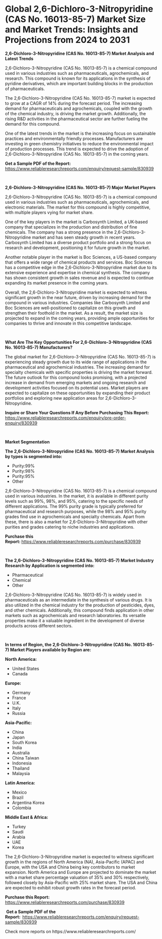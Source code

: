 <p><h1>Global 2,6-Dichloro-3-Nitropyridine (CAS No. 16013-85-7) Market Size and Market Trends: Insights and Projections from 2024 to 2031</h1></p><p><strong>2,6-Dichloro-3-Nitropyridine (CAS No. 16013-85-7) Market Analysis and Latest Trends</strong></p>
<p><p>2,6-Dichloro-3-Nitropyridine (CAS No. 16013-85-7) is a chemical compound used in various industries such as pharmaceuticals, agrochemicals, and research. This compound is known for its applications in the synthesis of pyridine derivatives, which are important building blocks in the production of pharmaceuticals.</p><p>The 2,6-Dichloro-3-Nitropyridine (CAS No. 16013-85-7) market is expected to grow at a CAGR of 14% during the forecast period. The increasing demand for pharmaceuticals and agrochemicals, coupled with the growth of the chemical industry, is driving the market growth. Additionally, the rising R&D activities in the pharmaceutical sector are further fueling the demand for this compound.</p><p>One of the latest trends in the market is the increasing focus on sustainable practices and environmentally friendly processes. Manufacturers are investing in green chemistry initiatives to reduce the environmental impact of production processes. This trend is expected to drive the adoption of 2,6-Dichloro-3-Nitropyridine (CAS No. 16013-85-7) in the coming years.</p></p>
<p><strong>Get a Sample PDF of the Report:&nbsp;</strong> <a href="https://www.reliableresearchreports.com/enquiry/request-sample/830939">https://www.reliableresearchreports.com/enquiry/request-sample/830939</a></p>
<p>&nbsp;</p>
<p><strong>2,6-Dichloro-3-Nitropyridine (CAS No. 16013-85-7) Major Market Players</strong></p>
<p><p>2,6-Dichloro-3-Nitropyridine (CAS No. 16013-85-7) is a chemical compound used in various industries such as pharmaceuticals, agrochemicals, and electronic materials. The market for this compound is highly competitive, with multiple players vying for market share.</p><p>One of the key players in the market is Carbosynth Limited, a UK-based company that specializes in the production and distribution of fine chemicals. The company has a strong presence in the 2,6-Dichloro-3-Nitropyridine market and has seen steady growth in recent years. Carbosynth Limited has a diverse product portfolio and a strong focus on research and development, positioning it for future growth in the market.</p><p>Another notable player in the market is Boc Sciences, a US-based company that offers a wide range of chemical products and services. Boc Sciences has a competitive edge in the 2,6-Dichloro-3-Nitropyridine market due to its extensive experience and expertise in chemical synthesis. The company has shown consistent growth in sales revenue and is expected to continue expanding its market presence in the coming years.</p><p>Overall, the 2,6-Dichloro-3-Nitropyridine market is expected to witness significant growth in the near future, driven by increasing demand for the compound in various industries. Companies like Carbosynth Limited and Boc Sciences are well-positioned to capitalize on this growth and strengthen their foothold in the market. As a result, the market size is projected to expand in the coming years, providing ample opportunities for companies to thrive and innovate in this competitive landscape.</p></p>
<p>&nbsp;</p>
<p><strong>What Are The Key Opportunities For 2,6-Dichloro-3-Nitropyridine (CAS No. 16013-85-7) Manufacturers?</strong></p>
<p><p>The global market for 2,6-Dichloro-3-Nitropyridine (CAS No. 16013-85-7) is experiencing steady growth due to its wide range of applications in the pharmaceutical and agrochemical industries. The increasing demand for specialty chemicals with specific properties is driving the market forward. The future outlook for this compound looks promising, with a projected increase in demand from emerging markets and ongoing research and development activities focused on its potential uses. Market players are expected to capitalize on these opportunities by expanding their product portfolios and exploring new application areas for 2,6-Dichloro-3-Nitropyridine.</p></p>
<p><strong>Inquire or Share Your Questions If Any Before Purchasing This Report:</strong> <a href="https://www.reliableresearchreports.com/enquiry/pre-order-enquiry/830939">https://www.reliableresearchreports.com/enquiry/pre-order-enquiry/830939</a></p>
<p>&nbsp;</p>
<p><strong>Market Segmentation</strong></p>
<p><strong>The 2,6-Dichloro-3-Nitropyridine (CAS No. 16013-85-7) Market Analysis by types is segmented into:</strong></p>
<p><ul><li>Purity:99%</li><li>Purity:98%</li><li>Purity:95%</li><li>Other</li></ul></p>
<p><p>2,6-Dichloro-3-Nitropyridine (CAS No. 16013-85-7) is a chemical compound used in various industries. In the market, it is available in different purity levels such as 99%, 98%, and 95%, catering to the specific needs of different applications. The 99% purity grade is typically preferred for pharmaceutical and research purposes, while the 98% and 95% purity grades find use in agrochemicals and specialty chemicals. Apart from these, there is also a market for 2,6-Dichloro-3-Nitropyridine with other purities and grades catering to niche industries and applications.</p></p>
<p><strong>Purchase this Report:&nbsp;</strong><a href="https://www.reliableresearchreports.com/purchase/830939">https://www.reliableresearchreports.com/purchase/830939</a></p>
<p>&nbsp;</p>
<p><strong>The 2,6-Dichloro-3-Nitropyridine (CAS No. 16013-85-7) Market Industry Research by Application is segmented into:</strong></p>
<p><ul><li>Pharmaceutical</li><li>Chemical</li><li>Other</li></ul></p>
<p><p>2,6-Dichloro-3-Nitropyridine (CAS No. 16013-85-7) is widely used in pharmaceuticals as an intermediate in the synthesis of various drugs. It is also utilized in the chemical industry for the production of pesticides, dyes, and other chemicals. Additionally, this compound finds application in other markets such as agrochemicals and research laboratories. Its versatile properties make it a valuable ingredient in the development of diverse products across different sectors.</p></p>
<p>&nbsp;</p>
<p><strong>In terms of Region, the 2,6-Dichloro-3-Nitropyridine (CAS No. 16013-85-7) Market Players available by Region are:</strong></p>
<p>
    <p> <strong> North America: </strong>
        <ul>
            <li>United States</li>
            <li>Canada</li>
        </ul>
        </p> 
    <p> <strong> Europe: </strong>
        <ul>
            <li>Germany</li>
            <li>France</li>
            <li>U.K.</li>
            <li>Italy</li>
            <li>Russia</li>
        </ul>
        </p> 
    <p> <strong> Asia-Pacific: </strong>
        <ul>
            <li>China</li>
            <li>Japan</li>
            <li>South Korea</li>
            <li>India</li>
            <li>Australia</li>
            <li>China Taiwan</li>
            <li>Indonesia</li>
            <li>Thailand</li>
            <li>Malaysia</li>
        </ul>
        </p> 
    <p> <strong> Latin America: </strong>
        <ul>
            <li>Mexico</li>
            <li>Brazil</li>
            <li>Argentina Korea</li>
            <li>Colombia</li>
        </ul>
        </p> 
    <p> <strong> Middle East & Africa: </strong>
        <ul>
            <li>Turkey</li>
            <li>Saudi</li>
            <li>Arabia</li>
            <li>UAE</li>
            <li>Korea</li>
        </ul>
    </p>
    </p>
<p><p>The 2,6-Dichloro-3-Nitropyridine market is expected to witness significant growth in the regions of North America (NA), Asia-Pacific (APAC) and Europe, with the USA and China being key contributors to market expansion. North America and Europe are projected to dominate the market with a market share percentage valuation of 35% and 30% respectively, followed closely by Asia-Pacific with 25% market share. The USA and China are expected to exhibit robust growth rates in the forecast period.</p></p>
<p><strong>Purchase this Report: </strong><a href="https://www.reliableresearchreports.com/purchase/830939">https://www.reliableresearchreports.com/purchase/830939</a></p>
<p>&nbsp;<strong>Get a Sample PDF of the Report:&nbsp;&nbsp;</strong><a href="https://www.reliableresearchreports.com/enquiry/request-sample/830939">https://www.reliableresearchreports.com/enquiry/request-sample/830939</a></p>
<p><strong></strong></p>
<p>Check more reports on https://www.reliableresearchreports.com/</p>